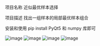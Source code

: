 项目名称
近似最优样本选择

项目描述
找出一组样本的局部最优样本组合

安装和使用
pip install PyQt5 和 numpy 库即可

![image]([https://github.com/barry-kui/An-optimal-samples-selection-System/resources](https://github.com/barry-kui/An-optimal-samples-selection-System/tree/main/resources)/1.png)
![image]([https://github.com/barry-kui/An-optimal-samples-selection-System/resources](https://github.com/barry-kui/An-optimal-samples-selection-System/tree/main/resources)/2.png)
![image]([https://github.com/barry-kui/An-optimal-samples-selection-System/resources](https://github.com/barry-kui/An-optimal-samples-selection-System/tree/main/resources)/3.png)
![image]([https://github.com/barry-kui/An-optimal-samples-selection-System/resources](https://github.com/barry-kui/An-optimal-samples-selection-System/tree/main/resources)/4.png)
